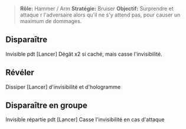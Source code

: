 > **Rôle:** Hammer / Arm
> **Stratégie:** Bruiser
> **Objectif:** Surprendre et attaque r l'adversaire alors qu'il ne s'y attend pas, pour causer un maximum de dommages. 

## Disparaître
Invisible pdt [Lancer]
Dégât x2 si caché, mais casse l'invisibilité. 

## Révéler
Dissiper [Lancer] d'invisibilité et d'hologramme

## Disparaître en groupe
Invisible répartie pdt [Lancer]
Casse l'invisibilité en cas d'attaque
